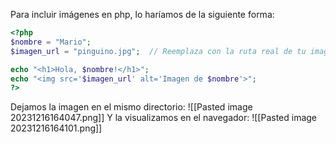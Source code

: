 Para incluir imágenes en php, lo haríamos de la siguiente forma:
```php
<?php
$nombre = "Mario";
$imagen_url = "pinguino.jpg";  // Reemplaza con la ruta real de tu imagen

echo "<h1>Hola, $nombre!</h1>";
echo "<img src='$imagen_url' alt='Imagen de $nombre'>";
?>
```
Dejamos la imagen en el mismo directorio:
![[Pasted image 20231216164047.png]]
Y la visualizamos en el navegador:
![[Pasted image 20231216164101.png]]
